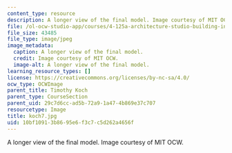 ```yaml
---
content_type: resource
description: A longer view of the final model. Image courtesy of MIT OCW.
file: /ol-ocw-studio-app/courses/4-125a-architecture-studio-building-in-landscapes-fall-2005/10bf10913b8695e6f3c7c5d262a4656f_koch7.jpg
file_size: 43485
file_type: image/jpeg
image_metadata:
  caption: A longer view of the final model.
  credit: Image courtesy of MIT OCW.
  image-alt: A longer view of the final model.
learning_resource_types: []
license: https://creativecommons.org/licenses/by-nc-sa/4.0/
ocw_type: OCWImage
parent_title: Timothy Koch
parent_type: CourseSection
parent_uid: 29c7d6cc-ad5b-72a9-1a47-4b869e37c707
resourcetype: Image
title: koch7.jpg
uid: 10bf1091-3b86-95e6-f3c7-c5d262a4656f
---
```

A longer view of the final model. Image courtesy of MIT OCW.